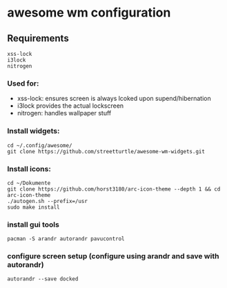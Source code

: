 # awesome wm configuration
## Requirements
```
xss-lock
i3lock
nitrogen
```
### Used for:
- xss-lock: ensures screen is always lcoked upon supend/hibernation
- i3lock provides the actual lockscreen
- nitrogen: handles wallpaper stuff

### Install widgets:
```
cd ~/.config/awesome/
git clone https://github.com/streetturtle/awesome-wm-widgets.git
```

### Install icons:
```
cd ~/Dokumente
git clone https://github.com/horst3180/arc-icon-theme --depth 1 && cd arc-icon-theme
./autogen.sh --prefix=/usr
sudo make install
```

### install gui tools
```
pacman -S arandr autorandr pavucontrol
```

### configure screen setup (configure using arandr and save with autorandr)
```
autorandr --save docked
```